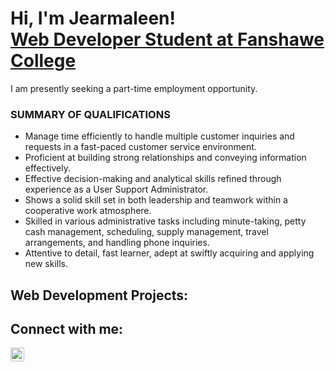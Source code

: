 <h1>Hi, I'm Jearmaleen! <br/><a href="https://github.com/jbbergonio.github.io)">Web Developer Student at Fanshawe College</a></h1>

<p>
I am presently seeking a part-time employment opportunity.</p>

<h3>SUMMARY OF QUALIFICATIONS</h3>
<ul>
<li>Manage time efficiently to handle multiple customer inquiries and requests in a fast-paced customer service environment.</li>
<li>Proficient at building strong relationships and conveying information effectively.</li>
<li>Effective decision-making and analytical skills refined through experience as a User Support Administrator.</li>
<li>Shows a solid skill set in both leadership and teamwork within a cooperative work atmosphere.</li>
<li>Skilled in various administrative tasks including minute-taking, petty cash management, scheduling, supply management, travel arrangements, and handling phone inquiries.</li>
<li>Attentive to detail, fast learner, adept at swiftly acquiring and applying new skills.</li>
</ul>




<h2>Web Development Projects:</h2>


<h2>Connect with me:</h2>


[<img align="left" alt="Jearmaleen Bergonio | LinkedIn" width="22px" src="https://cdn.jsdelivr.net/npm/simple-icons@v3/icons/linkedin.svg" />][linkedin]



[linkedin]: https://www.linkedin.com/in/jearmaleenbb

<!--
**joshmadakor1/joshmadakor1** is a ✨ _special_ ✨ repository because its `README.md` (this file) appears on your GitHub profile.

Here are some ideas to get you started:

- 🔭 I’m currently working on ...
- 🌱 I’m currently learning ...
- 👯 I’m looking to collaborate on ...
- 🤔 I’m looking for help with ...
- 💬 Ask me about ...
- 📫 How to reach me: ...
- 😄 Pronouns: ...
- ⚡ Fun fact: ...
-->
